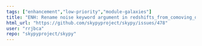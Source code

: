 ```yaml
---
tags: ["enhancement","low-priority","module-galaxies"]
title: "ENH: Rename noise keyword argument in redshifts_from_comoving_density function"
html_url: "https://github.com/skypyproject/skypy/issues/478"
user: "rrjbca"
repo: "skypyproject/skypy"
---
```


